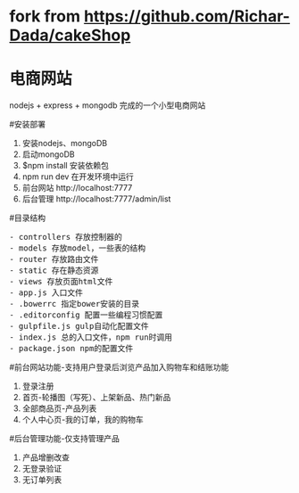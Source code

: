 # fork from https://github.com/Richar-Dada/cakeShop
# 电商网站
nodejs + express + mongodb 完成的一个小型电商网站

#安装部署
1. 安装nodejs、mongoDB
2. 启动mongoDB
3. $npm install 安装依赖包
4. npm run dev 在开发环境中运行  
5. 前台网站 http://localhost:7777 
6. 后台管理 http://localhost:7777/admin/list

#目录结构
<pre>
- controllers 存放控制器的
- models 存放model，一些表的结构
- router 存放路由文件
- static 存在静态资源
- views 存放页面html文件
- app.js 入口文件
- .bowerrc 指定bower安装的目录
- .editorconfig 配置一些编程习惯配置
- gulpfile.js gulp自动化配置文件
- index.js 总的入口文件，npm run时调用
- package.json npm的配置文件
</pre>

#前台网站功能-支持用户登录后浏览产品加入购物车和结账功能
1. 登录注册
2. 首页-轮播图（写死）、上架新品、热门新品
3. 全部商品页-产品列表
4. 个人中心页-我的订单，我的购物车

#后台管理功能-仅支持管理产品
1. 产品增删改查
2. 无登录验证
3. 无订单列表
